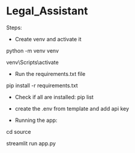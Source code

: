 # Legal_Assistant

Steps:

- Create venv and activate it
  
 python -m venv venv
 
 venv\Scripts\activate

- Run the requirements.txt file
  
pip install -r requirements.txt

- Check if all are installed: pip list

- create the .env from template and add api key

- Running the app:

cd source

streamlit run app.py
